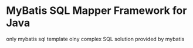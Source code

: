 MyBatis SQL Mapper Framework for Java
================================
only mybatis sql template
olny complex SQL solution provided by mybatis
